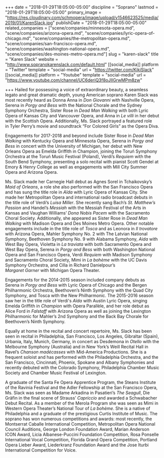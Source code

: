 +++
date = "2018-01-29T18:05:00-05:00"
discipline = "Soprano"
lastmod = "2018-01-29T18:05:00-05:00"
primary_image = "https://res.cloudinary.com/schmopera/image/upload/v1546623525/media/2019/01/KarenSlack.jpg"
publishDate = "2018-01-29T18:05:00-05:00"
related_companies = ["scene/companies/minnesota-opera.md", "scene/companies/arizona-opera.md", "scene/companies/lyric-opera-of-chicago.md", "scene/companies/the-metropolitan-opera.md", "scene/companies/san-francisco-opera.md", "scene/companies/washington-national-opera.md", "scene/companies/des-moines-metro-opera.md"]
slug = "karen-slack"
title = "Karen Slack"
website = "http://www.sopranokarenslack.com/default.html"
[[social_media]]
platform = "Twitter"
template = "social-media"
url = "https://twitter.com/KikiSlack"
[[social_media]]
platform = "Youtube"
template = "social-media"
url = "https://www.youtube.com/channel/UC6deriQ3f8oJIIGrwMPm8zw"

+++
Hailed	 for	 possessing	 a	 voice	 of	 extraordinary	 beauty,	 a	 seamless	 legato	 and	 great	 dramatic	 depth, young	 American	 soprano	 Karen	 Slack	 was	 most	 recently	 heard	 as	 Donna	Anna	in *Don	Giovanni* with	Nashville	Opera,	Serena	in *Porgy	 and	Bess* with	 the	 National	 Chorale	 and	 the	 Sydney	 Symphony	 Orchestra, Sister	 Rose	 in *Dead	 Man	Walking* with	both	Lyric	Opera	of	Kansas	City	and	Vancouver	Opera,	and	Anna	in *Le	villi*
in	her	debut	with	the	Scottish	Opera. Additionally,	Ms.	Slack	portrayed	a featured	role	
in	 Tyler	 Perry’s	 movie	 and	 soundtrack	 “For	 Colored	 Girls”	 as	 the	 Opera	 Diva.

Engagements	for	2017-2018	and	beyond	include	Sister	Rose	in	*Dead	Man	Walking*	with Kentucky	 Opera	 and	 Minnesota	 Opera, Serena	 in *Porgy	 and	 Bess* in	 concert	 with	 the University	 of	 Michigan,	 her	 debut	 with	 New	 Orleans	 Opera	 as	 Emelda	 Griffith	 in	Champion, joining	the	Toruń Symphony	Orchestra	at	the	Toruń	Music	Festival	(Poland),
Verdi’s	*Requiem*	with	the	South	Bend	Symphony, presenting	a	solo	recital	with	pianist Scott	Gendel	at	Emory	&	Henry	College as	well	as	engagements	with	Mill	City	Summer	 Opera	and	Arizona	Opera.

Ms.	Slack made	her	Carnegie	Hall	debut	as	Agnes	Sorel	in	Tchaikovsky’s	*Maid	of	Orleans*, a	role	she	also	performed	with	the	San	Francisco	Opera and has	sung	the	title	role	in *Aïda* with	Lyric	Opera	of	Kansas	City.	She made	her	Metropolitan	Opera	 and	 international	 radio	 broadcast	 debuts	 in	 the	 title	 role	 of	 Verdi’s	 *Luisa	 Miller*.	 She	 recently	 sang Bach’s *St.	 Matthew’s Passion* and	Handel’s	*Messiah*	with	the	Messiah	Festival	of	the	Arts	in	Kansas and Vaughan Williams’ *Dona	Nobis	Pacem* with	the	Sacramento	Choral	Society.	Additionally,	she appeared	as	Sister	Rose	in	*Dead	Man	Walking* with	Madison	Opera	and	Des	
Moines	 Metro	 Opera. Other	 notable	 engagements	 include	 in	 the	 title	 role	 of	 *Tosca* and	 as	 Leonora	 in	 *Il	 trovatore*	 with	Arizona	 Opera,	 Mahler	 Symphony	 No.	 2 with	 The	 Latvian	 National	 Symphony,	 Beethoven	 Symphony	 No.	 9 with	 Alabama	Symphony, *Aida* with	West	Bay	Opera, Violetta	in	*La	traviata* with	both	Sacramento	Opera	and	West	Bay	Opera,	Serena	in	*Porgy	and	Bess* with	both	Washington	National	Opera	and	San	Francisco	Opera,	Verdi	*Requiem*	with	Madison	Symphony	and	Sacramento	 Choral	Society,	Mimi	in	 *La	 bohème* with	 the	UC	Davis	Symphony	Orchestra,	and	Cilla	in	 Richard	Danielpour’s	
*Margaret	Garner* with	Michigan	Opera	Theater.	 

Engagements	for	the	2014-2015 season included company	debuts	as	Serena	in	*Porgy	and	Bess* with	Lyric	Opera	of	Chicago and	the	Bergen	Philharmonic	Orchestra,	Beethoven’s	Ninth	Symphony	with	the	Quad	City	Symphony, and Tosca	with	the	New	Philharmonic.	The	2015-2016	season	saw	her	in the	title	role	of Verdi's	*Aïda*	with	Austin	Lyric	Opera,	singing	Emelda	Griffith in	*Champion*	with Opera	Parallèle,	and	her	role	debut	as	Alice	Ford	in	*Falstaff* with	Arizona	Opera as	well	as	joining	the	Lexington	Philharmonic	 for	Mahler’s	2nd Symphony and	the	Back	Bay	Chorale	 for	 Beethoven’s	Ninth	Symphony.

Equally	at	home	in	the	recital	and	concert	repertoire,	Ms.	Slack has	been	seen	in	recital	in	Philadelphia,	San	Francisco,	Los	Angeles,	 Gibraltar	 (Spain),	 Urbania,	 Italy,	 Munich,	 Germany,	 in	 concert	 as	 Desdemona	 in	 *Otello*	 with	 the	 Melbourne	Symphony	(Australia)	and	in	New	York’s	Weill	Recital	Hall	in	Ravel’s	*Chanson	madécasses* with	Mid-America	Productions.	She	is	a	frequent	soloist	and	has	performed	with	the	Philadelphia	Orchestra,	and	the	San Francisco,	Cincinnati,	Phoenix,	Spokane	and	 Albany	 Symphonies and	 recently	 debuted	 with	 the	 Colorado	 Symphony, Philadelphia	 Chamber Music	 Society	 and	Chamber	Music	Festival	of	Lexington.

A	graduate	of	the	Santa	Fe	Opera	Apprentice	Program,	the	Steans	Institute	of	the	Ravinia	Festival	and	the	Adler Fellowship	at	the	San	Francisco	Opera, Ms.	Slack was	seen	as	Madame	Arkadina	in	Pasatieri’s	*The	Seagull*, Die	Gräfin	in	the	final	scene	of	Strauss’	*Capriccio*	and	awarded	a	Schwabacher	Debut	Recital.	As	a	member	of	the	Merola	Program	she	was	seen	as	Mimi	in	Western	Opera	Theater’s	National	Tour	of	*La	bohème*.	She	is	a	native	of	Philadelphia	and	a	graduate	of	 the	prestigious	Curtis	Institute	of	Music.	The	soprano	has	won	numerous	competitions	and	awards:	most	recently, the	Montserrat	Caballe	International Competition,	 Metropolitan	 Opera	 National	 Council	 Auditions,	 George	 London	 Foundation	 Award,	 Marian	Anderson	 ICON	 Award,	 Licia	 Albanese-Puccini	 Foundation	 Competition,	 Rosa	 Ponselle International	 Vocal	 Competition,	Florida	 Grand	 Opera	 Competition,	 Portland	 Opera	 Lieber	 Award,	 Liederkranz Foundation	 Award	 and	 the	 Jose	 Iturbi	International	Competition	for	Voice.